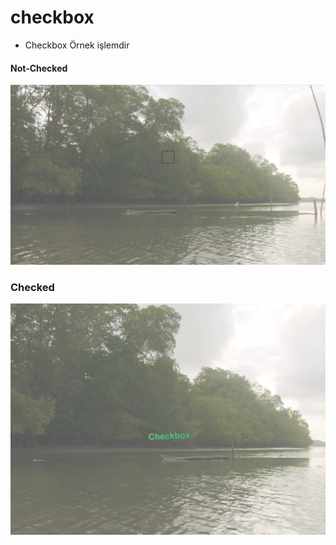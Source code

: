 # checkbox

- Checkbox Örnek işlemdir

#### Not-Checked

![img](img/not-checked.png)

### Checked

![img](img/checked.png)
